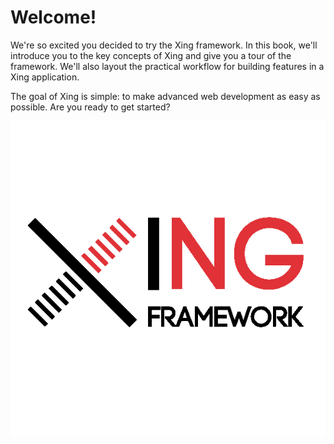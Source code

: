 # Welcome!

We're so excited you decided to try the Xing framework. In this book, we'll introduce you to the key concepts of Xing and give you a tour of the framework. We'll also layout the practical workflow for building features in a Xing application.

The goal of Xing is simple: to make advanced web development as easy as possible. Are you ready to get started?

![](xing_logo_light_background.png)